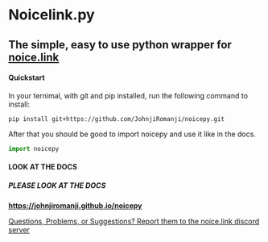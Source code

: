 # Noicelink.py
## The simple, easy to use python wrapper for [noice.link](http://noice.link)


#### Quickstart

In your ternimal, with git and pip installed, run the following command to install: 
```
pip install git+https://github.com/JohnjiRomanji/noicepy.git
```

After that you should be good to import noicepy and use it like in the docs. 
```py
import noicepy
```

#### LOOK AT THE DOCS 
##### PLEASE LOOK AT THE DOCS

**https://johnjiromanji.github.io/noicepy**

[Questions, Problems, or Suggestions? Report them to the noice.link discord server](https://discord.com/invite/879kJMUgGP)

